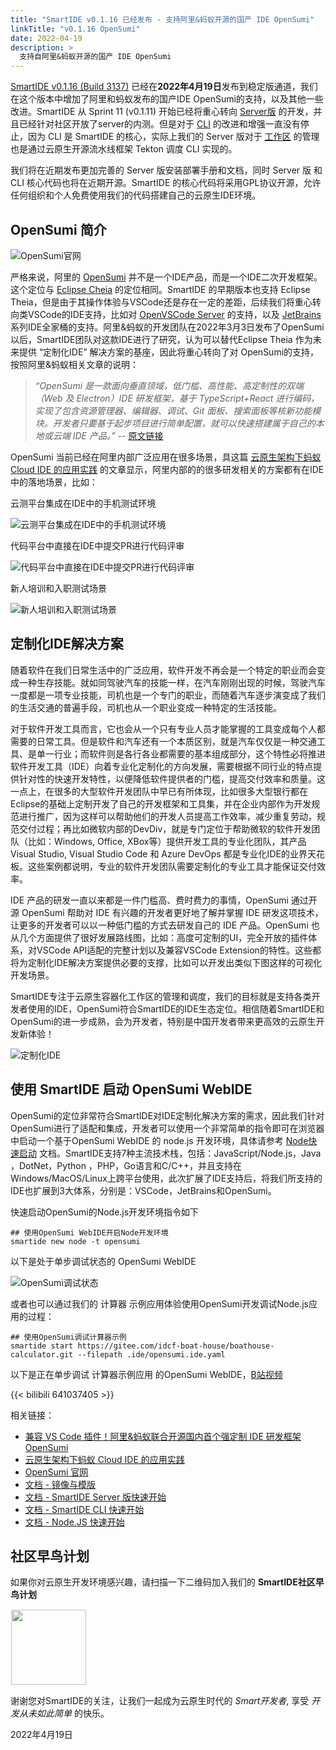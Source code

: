 ```yaml
---
title: "SmartIDE v0.1.16 已经发布 - 支持阿里&蚂蚁开源的国产 IDE OpenSumi"
linkTitle: "v0.1.16 OpenSumi"
date: 2022-04-19
description: >
  支持自阿里&蚂蚁开源的国产 IDE OpenSumi
---
```


[SmartIDE v0.1.16 (Build 3137)](/zh/docs/install/) 已经在**2022年4月19日**发布到稳定版通道，我们在这个版本中增加了阿里和蚂蚁发布的国产IDE OpenSumi的支持，以及其他一些改进。SmartIDE 从 Sprint 11 (v0.1.11) 开始已经将重心转向 [Server版](/zh/docs/quickstart/server/) 的开发，并且已经针对社区开放了server的内测。但是对于 [CLI](/zh/docs/quickstart/cli/) 的改进和增强一直没有停止，因为 CLI 是 SmartIDE 的核心，实际上我们的 Server 版对于 [工作区](/zh/docs/overview/remote-workspace/) 的管理也是通过云原生开源流水线框架 Tekton 调度 CLI 实现的。

我们将在近期发布更加完善的 Server 版安装部署手册和文档，同时 Server 版 和 CLI 核心代码也将在近期开源。SmartIDE 的核心代码将采用GPL协议开源，允许任何组织和个人免费使用我们的代码搭建自己的云原生IDE环境。

## OpenSumi 简介

![OpenSumi官网](images/opensumi000.png)

严格来说，阿里的 [OpenSumi](https://opensumi.com/) 并不是一个IDE产品，而是一个IDE二次开发框架。这个定位与 [Eclipse Cheia](https://theia-ide.org/) 的定位相同。SmartIDE 的早期版本也支持 Eclipse Theia，但是由于其操作体验与VSCode还是存在一定的差距，后续我们将重心转向类VSCode的IDE支持，比如对 [OpenVSCode Server](https://github.com/gitpod-io/openvscode-server) 的支持，以及 [JetBrains](https://www.jetbrains.com/) 系列IDE全家桶的支持。阿里&蚂蚁的开发团队在2022年3月3日发布了OpenSumi以后，SmartIDE团队对这款IDE进行了研究，认为可以替代Eclipse Theia 作为未来提供 “定制化IDE” 解决方案的基座，因此将重心转向了对 OpenSumi的支持，按照阿里&蚂蚁相关文章的说明：

> *“OpenSumi 是一款面向垂直领域，低门槛、高性能、高定制性的双端（Web 及 Electron）IDE 研发框架，基于 TypeScript+React 进行编码，实现了包含资源管理器、编辑器、调试、Git 面板、搜索⾯板等核新功能模块。开发者只要基于起步项目进行简单配置，就可以快速搭建属于自己的本地或云端 IDE 产品。”*  -- [原文链接](https://mp.weixin.qq.com/s/wVXCOO8WloKs-LWERA2_vA)

OpenSumi 当前已经在阿里内部广泛应用在很多场景，具这篇 [云原生架构下蚂蚁 Cloud IDE 的应用实践](https://mp.weixin.qq.com/s?__biz=Mzg2OTYyODU0NQ==&mid=2247485177&idx=1&sn=90b4ccca12fe250d9ac4e86660ccd95f&scene=21#wechat_redirect) 的文章显示，阿里内部的的很多研发相关的方案都有在IDE中的落地场景，比如：

云测平台集成在IDE中的手机测试环境

![云测平台集成在IDE中的手机测试环境](images/opensumi-640.gif)

代码平台中直接在IDE中提交PR进行代码评审

![代码平台中直接在IDE中提交PR进行代码评审](images/opensumi-641.gif)

新人培训和入职测试场景

![新人培训和入职测试场景](images/opensumi-642.png)

## 定制化IDE解决方案

随着软件在我们日常生活中的广泛应用，软件开发不再会是一个特定的职业而会变成一种生存技能。就如同驾驶汽车的技能一样，在汽车刚刚出现的时候，驾驶汽车一度都是一项专业技能，司机也是一个专门的职业，而随着汽车逐步演变成了我们的生活交通的普遍手段，司机也从一个职业变成一种特定的生活技能。

对于软件开发工具而言，它也会从一个只有专业人员才能掌握的工具变成每个人都需要的日常工具。但是软件和汽车还有一个本质区别，就是汽车仅仅是一种交通工具、是单一行业；而软件则是各行各业都需要的基本组成部分，这个特性必将推进软件开发工具（IDE）向着专业化定制化的方向发展，需要根据不同行业的特点提供针对性的快速开发特性，以便降低软件提供者的门槛，提高交付效率和质量。这一点上，在很多的大型软件开发团队中早已有所体现，比如很多大型银行都在Eclipse的基础上定制开发了自己的开发框架和工具集，并在企业内部作为开发规范进行推广，因为这样可以帮助他们的开发人员提高工作效率，减少重复劳动，规范交付过程；再比如微软内部的DevDiv，就是专门定位于帮助微软的软件开发团队（比如：Windows, Office, XBox等）提供开发工具的专业化团队，其产品Visual Studio, Visual Studio Code 和 Azure DevOps 都是专业化IDE的业界天花板。这些案例都说明，专业的软件开发团队需要定制化的专业工具才能保证交付效率。

IDE 产品的研发一直以来都是一件门槛高、费时费力的事情，OpenSumi 通过开源 OpenSumi 帮助对 IDE 有兴趣的开发者更好地了解并掌握 IDE 研发这项技术，让更多的开发者可以以一种低门槛的方式去研发自己的 IDE 产品。OpenSumi 也从几个方面提供了很好发展路线图，比如：高度可定制的UI，完全开放的插件体系，对VSCode API适配的完整计划以及兼容VSCode Extension的特性。这些都将为定制化IDE解决方案提供必要的支撑，比如可以开发出类似下图这样的可视化开发场景。

SmartIDE专注于云原生容器化工作区的管理和调度，我们的目标就是支持各类开发者使用的IDE，OpenSumi符合SmartIDE的IDE生态定位。相信随着SmartIDE和OpenSumi的进一步成熟，会为开发者，特别是中国开发者带来更高效的云原生开发新体验！

![定制化IDE](images/theia-001.gif)

## 使用 SmartIDE 启动 OpenSumi WebIDE 

OpenSumi的定位非常符合SmartIDE对IDE定制化解决方案的需求，因此我们针对OpenSumi进行了适配和集成，开发者可以使用一个非常简单的指令即可在浏览器中启动一个基于OpenSumi WebIDE 的 node.js 开发环境，具体请参考 [Node快速启动](/zh/docs/quickstart/node/#opensumi) 文档。SmartIDE支持7种主流技术栈，包括：JavaScript/Node.js，Java ，DotNet，Python ，PHP，Go语言和C/C++，并且支持在Windows/MacOS/Linux上跨平台使用，此次扩展了IDE支持后，将我们所支持的IDE也扩展到3大体系，分别是：VSCode，JetBrains和OpenSumi。

快速启动OpenSumi的Node.js开发环境指令如下 

```shell
## 使用OpenSumi WebIDE开启Node开发环境
smartide new node -t opensumi
```

以下是处于单步调试状态的 OpenSumi WebIDE

![OpenSumi调试状态](images/opensumi001.png)

或者也可以通过我们的 计算器 示例应用体验使用OpenSumi开发调试Node.js应用的过程：

```shell
## 使用OpenSumi调试计算器示例
smartide start https://gitee.com/idcf-boat-house/boathouse-calculator.git --filepath .ide/opensumi.ide.yaml
```
以下是正在单步调试 计算器示例应用 的OpenSumi WebIDE，[B站视频](https://www.bilibili.com/video/bv14Y4y187hC)

{{< bilibili 641037405 >}}

相关链接：

- [兼容 VS Code 插件！阿里&蚂蚁联合开源国内首个强定制 IDE 研发框架 OpenSumi](https://mp.weixin.qq.com/s/wVXCOO8WloKs-LWERA2_vA)
- [云原生架构下蚂蚁 Cloud IDE 的应用实践](https://mp.weixin.qq.com/s?__biz=Mzg2OTYyODU0NQ==&mid=2247485177&idx=1&sn=90b4ccca12fe250d9ac4e86660ccd95f&scene=21#wechat_redirect)
- [OpenSumi 官网](https://opensumi.com/) 
- [文档 - 镜像与模版](/zh/docs/templates/)
- [文档 - SmartIDE Server 版快速开始](/zh/docs/quickstart/server/)
- [文档 - SmartIDE CLI 快速开始](/zh/docs/quickstart/cli/)
- [文档 - Node.JS 快速开始](/zh/docs/quickstart/node/#opensumi)

## 社区早鸟计划

如果你对云原生开发环境感兴趣，请扫描一下二维码加入我们的 **SmartIDE社区早鸟计划**

<img src="/images/smartide-s-qrcode.png" style="width:120px;height:auto;padding: 1px;"/>

谢谢您对SmartIDE的关注，让我们一起成为云原生时代的 *Smart开发者*, 享受 *开发从未如此简单* 的快乐。

2022年4月19日